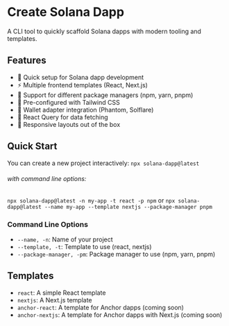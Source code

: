 # Create Solana Dapp

A CLI tool to quickly scaffold Solana dapps with modern tooling and templates.

## Features

- 🚀 Quick setup for Solana dapp development
- ⚡️ Multiple frontend templates (React, Next.js)
- 🔧 Support for different package managers (npm, yarn, pnpm)
- 🎨 Pre-configured with Tailwind CSS
- 🦊 Wallet adapter integration (Phantom, Solflare)
- 🔄 React Query for data fetching
- 📱 Responsive layouts out of the box

## Quick Start
You can create a new project interactively:
`npx solana-dapp@latest`

###### with command line options:
`npx solana-dapp@latest -n my-app -t react -p npm`
or
`npx solana-dapp@latest --name my-app --template nextjs --package-manager pnpm`

### Command Line Options

- `--name, -n`: Name of your project
- `--template, -t`: Template to use (react, nextjs)
- `--package-manager, -pm`: Package manager to use (npm, yarn, pnpm)

## Templates

- `react`: A simple React template
- `nextjs`: A Next.js template
- `anchor-react`: A template for Anchor dapps (coming soon)
- `anchor-nextjs`: A template for Anchor dapps with Next.js (coming soon)
